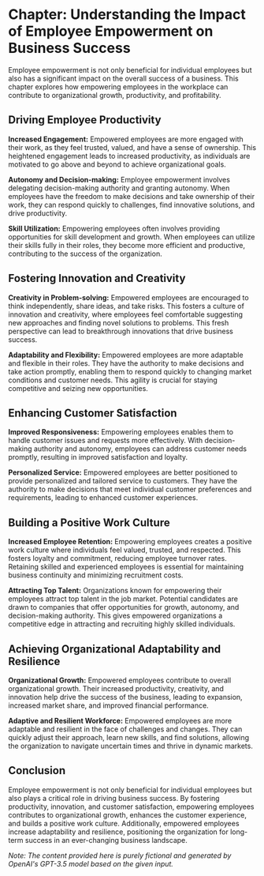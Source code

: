 Chapter: Understanding the Impact of Employee Empowerment on Business Success
=============================================================================

Employee empowerment is not only beneficial for individual employees but also has a significant impact on the overall success of a business. This chapter explores how empowering employees in the workplace can contribute to organizational growth, productivity, and profitability.

Driving Employee Productivity
-----------------------------

**Increased Engagement:** Empowered employees are more engaged with their work, as they feel trusted, valued, and have a sense of ownership. This heightened engagement leads to increased productivity, as individuals are motivated to go above and beyond to achieve organizational goals.

**Autonomy and Decision-making:** Employee empowerment involves delegating decision-making authority and granting autonomy. When employees have the freedom to make decisions and take ownership of their work, they can respond quickly to challenges, find innovative solutions, and drive productivity.

**Skill Utilization:** Empowering employees often involves providing opportunities for skill development and growth. When employees can utilize their skills fully in their roles, they become more efficient and productive, contributing to the success of the organization.

Fostering Innovation and Creativity
-----------------------------------

**Creativity in Problem-solving:** Empowered employees are encouraged to think independently, share ideas, and take risks. This fosters a culture of innovation and creativity, where employees feel comfortable suggesting new approaches and finding novel solutions to problems. This fresh perspective can lead to breakthrough innovations that drive business success.

**Adaptability and Flexibility:** Empowered employees are more adaptable and flexible in their roles. They have the authority to make decisions and take action promptly, enabling them to respond quickly to changing market conditions and customer needs. This agility is crucial for staying competitive and seizing new opportunities.

Enhancing Customer Satisfaction
-------------------------------

**Improved Responsiveness:** Empowering employees enables them to handle customer issues and requests more effectively. With decision-making authority and autonomy, employees can address customer needs promptly, resulting in improved satisfaction and loyalty.

**Personalized Service:** Empowered employees are better positioned to provide personalized and tailored service to customers. They have the authority to make decisions that meet individual customer preferences and requirements, leading to enhanced customer experiences.

Building a Positive Work Culture
--------------------------------

**Increased Employee Retention:** Empowering employees creates a positive work culture where individuals feel valued, trusted, and respected. This fosters loyalty and commitment, reducing employee turnover rates. Retaining skilled and experienced employees is essential for maintaining business continuity and minimizing recruitment costs.

**Attracting Top Talent:** Organizations known for empowering their employees attract top talent in the job market. Potential candidates are drawn to companies that offer opportunities for growth, autonomy, and decision-making authority. This gives empowered organizations a competitive edge in attracting and recruiting highly skilled individuals.

Achieving Organizational Adaptability and Resilience
----------------------------------------------------

**Organizational Growth:** Empowered employees contribute to overall organizational growth. Their increased productivity, creativity, and innovation help drive the success of the business, leading to expansion, increased market share, and improved financial performance.

**Adaptive and Resilient Workforce:** Empowered employees are more adaptable and resilient in the face of challenges and changes. They can quickly adjust their approach, learn new skills, and find solutions, allowing the organization to navigate uncertain times and thrive in dynamic markets.

Conclusion
----------

Employee empowerment is not only beneficial for individual employees but also plays a critical role in driving business success. By fostering productivity, innovation, and customer satisfaction, empowering employees contributes to organizational growth, enhances the customer experience, and builds a positive work culture. Additionally, empowered employees increase adaptability and resilience, positioning the organization for long-term success in an ever-changing business landscape.

*Note: The content provided here is purely fictional and generated by OpenAI's GPT-3.5 model based on the given input.*

